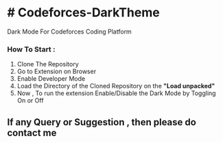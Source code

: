 <H1># Codeforces-DarkTheme</H1>
Dark Mode For Codeforces Coding Platform


<h3>How To Start :</h3>
<ol>
  <li>Clone The Repository</li>
  <li>Go to Extension on Browser</li>
  <li>Enable Developer Mode</li>
  <li>Load the Directory of the Cloned Repository on the <b>"Load unpacked"</b></li>
  <li>Now , To run the extension Enable/Disable the Dark Mode by Toggling On or Off</li>
</ol>



<h2> If any Query or Suggestion , then please do contact me </h2>

